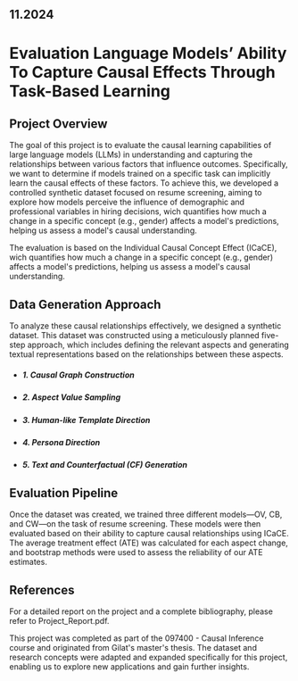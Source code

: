 ## 11.2024 

# Evaluation Language Models’ Ability To Capture Causal Effects Through Task-Based Learning

## Project Overview

The goal of this project is to evaluate the causal learning capabilities of large language models (LLMs) in understanding and capturing the relationships between various factors that influence outcomes. Specifically, we want to determine if models trained on a specific task can implicitly learn the causal effects of these factors. To achieve this, we developed a controlled synthetic dataset focused on resume screening, aiming to explore how models perceive the influence of demographic and professional variables in hiring decisions, wich quantifies how much a change in a specific concept (e.g., gender) affects a model's predictions, helping us assess a model's causal understanding.

The evaluation is based on the Individual Causal Concept Effect (ICaCE), wich quantifies how much a change in a specific concept (e.g., gender) affects a model's predictions, helping us assess a model's causal understanding.

## Data Generation Approach
To analyze these causal relationships effectively, we designed a synthetic dataset. This dataset was constructed using a meticulously planned five-step approach, which includes defining the relevant aspects and generating textual representations based on the relationships between these aspects.

- ##### 1. Causal Graph Construction
- ##### 2. Aspect Value Sampling
- ##### 3. Human-like Template Direction
- ##### 4. Persona Direction
- ##### 5. Text and Counterfactual (CF) Generation

## Evaluation Pipeline
Once the dataset was created, we trained three different models—OV, CB, and CW—on the task of resume screening. These models were then evaluated based on their ability to capture causal relationships using ICaCE. The average treatment effect (ATE) was calculated for each aspect change, and bootstrap methods were used to assess the reliability of our ATE estimates.

## References
For a detailed report on the project and a complete bibliography, please refer to Project_Report.pdf.

This project was completed as part of the 097400 - Causal Inference course and originated from Gilat's master's thesis. The dataset and research concepts were adapted and expanded specifically for this project, enabling us to explore new applications and gain further insights.
